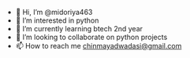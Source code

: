 - 👋 Hi, I’m @midoriya463
- 👀 I’m interested in python
- 🌱 I’m currently learning btech 2nd year
- 💞️ I’m looking to collaborate on python projects
- 📫 How to reach me chinmayadwadasi@gmail.com

<!---
midoriya463/midoriya463 is a ✨ special ✨ repository because its `README.md` (this file) appears on your GitHub profile.
You can click the Preview link to take a look at your changes.
--->
